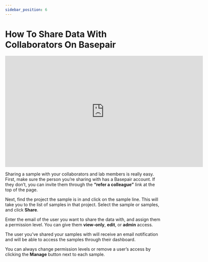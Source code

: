 ```yaml
---
sidebar_position: 6
---
```


# How To Share Data With Collaborators On Basepair



<iframe width="640" height="360" src="https://www.youtube.com/embed/32SPz-lNj7A" frameborder="0" allowfullscreen></iframe>

Sharing a sample with your collaborators and lab members is really easy. First, make sure the person you’re sharing with has a Basepair account. If they don’t, you can invite them through the **“refer a colleague”** link at the top of the page.

Next, find the project the sample is in and click on the sample line. This will take you to the list of samples in that project. Select the sample or samples, and click **Share**.

Enter the email of the user you want to share the data with, and assign them a permission level. You can give them **view-only**, **edit**, or **admin** access.

The user you’ve shared your samples with will receive an email notification and will be able to access the samples through their dashboard.

You can always change permission levels or remove a user’s access by clicking the **Manage** button next to each sample.
